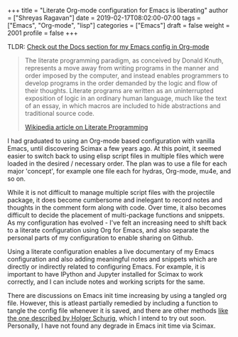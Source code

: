 +++
title = "Literate Org-mode configuration for Emacs is liberating"
author = ["Shreyas Ragavan"]
date = 2019-02-17T08:02:00-07:00
tags = ["Emacs", "Org-mode", "lisp"]
categories = ["Emacs"]
draft = false
weight = 2001
profile = false
+++

TLDR: [Check out the Docs section for my Emacs config in Org-mode](/docs/sr-config)

> The literate programming paradigm, as conceived by Donald Knuth, represents a move away from writing programs in the manner and order imposed by the computer, and instead enables programmers to develop programs in the order demanded by the logic and flow of their thoughts. Literate programs are written as an uninterrupted exposition of logic in an ordinary human language, much like the text of an essay, in which macros are included to hide abstractions and traditional source code.
>
> [Wikipedia article on Literate Programming](https://en.wikipedia.org/wiki/Literate%5Fprogramming)

I had graduated to using an Org-mode based configuration with vanilla Emacs, until discovering Scimax a few years ago. At this point, it seemed easier to switch back to using elisp script files in multiple files which were loaded in the desired / necessary order. The plan was to use a file for each major 'concept', for example one file each for hydras, Org-mode, mu4e, and so on.

While it is not difficult to manage multiple script files with the projectile package, it does become cumbersome and inelegant to record notes and thoughts in the comment form along with code. Over time, it also becomes difficult to decide the placement of multi-package functions and snippets. As my configuration has evolved - I've felt an increasing need to shift back to a literate configuration using Org for Emacs, and also separate the personal parts of my configuration to enable sharing on Github.

Using a literate configuration enables a live documentary of my Emacs configuration and also adding meaningful notes and snippets which are directly or indirectly related to configuring Emacs. For example, it is important to have IPython and Jupyter installed for Scimax to work correctly, and I can include notes and working scripts for the same.

There are discussions on Emacs init time increasing by using a tangled org file. However, this is atleast partially remedied by including a function to tangle the config file whenever it is saved, and there are other methods [like the one described by Holger Schurig](http://www.holgerschurig.de/en/emacs-efficiently-untangling-elisp/), which I intend to try out soon. Personally, I have not found any degrade in Emacs init time via Scimax.

